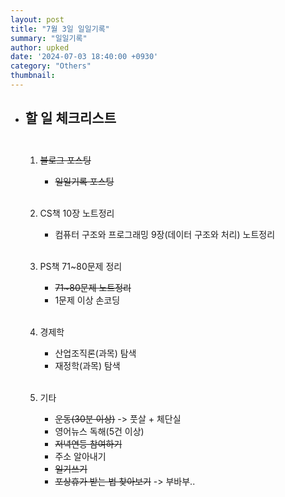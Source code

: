 ```yaml
---
layout: post
title: "7월 3일 일일기록"
summary: "일일기록"
author: upked
date: '2024-07-03 18:40:00 +0930'
category: "Others"
thumbnail:
---
```


- ## 할 일 체크리스트<br/><br/>



    1. ~~블로그 포스팅~~
        - ~~일일기록 포스팅~~<br/><br/>


    2. CS책 10장 노트정리
        - 컴퓨터 구조와 프로그래밍 9장(데이터 구조와 처리) 노트정리<br/><br/>


    3. PS책 71~80문제 정리
        - ~~71~80문제 노트정리~~
        - 1문제 이상 손코딩<br/><br/>


    4. 경제학
        - 산업조직론(과목) 탐색
        - 재정학(과목) 탐색<br/><br/>


    5. 기타
        - ~~운동(30분 이상)~~ -> 풋살 + 체단실
        - 영어뉴스 독해(5건 이상)
        - ~~저녁연등 참여하기~~
        - 주소 알아내기
        - ~~일기쓰기~~
        - ~~포상휴가 받는 법 찾아보기~~ -> 부바부..


